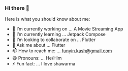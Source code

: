 ### Hi there 👋

Here is what you should know about me:

- 🔭 I’m currently working on ... A Movie Streaming App
- 🌱 I’m currently learning ... Jetpack Compose
- 👯 I’m looking to collaborate on ... Flutter
- 💬 Ask me about ... Flutter
- 📫 How to reach me: ... funyin.kash@gmail.com
- 😄 Pronouns: ... He/Him
- ⚡ Fun fact: ... I love shawarma
